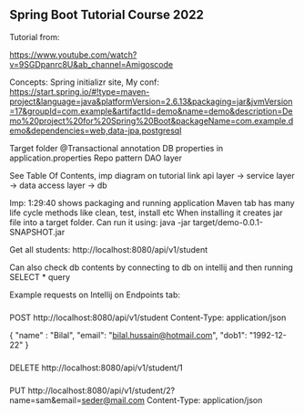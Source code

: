 ## Spring Boot Tutorial Course 2022

Tutorial from:

https://www.youtube.com/watch?v=9SGDpanrc8U&ab_channel=Amigoscode

Concepts:
Spring initializr site, My conf:
https://start.spring.io/#!type=maven-project&language=java&platformVersion=2.6.13&packaging=jar&jvmVersion=17&groupId=com.example&artifactId=demo&name=demo&description=Demo%20project%20for%20Spring%20Boot&packageName=com.example.demo&dependencies=web,data-jpa,postgresql

Target folder
@Transactional annotation
DB properties in application.properties
Repo pattern
DAO layer

See Table Of Contents, imp diagram on tutorial link
api layer -> service layer -> data access layer -> db 

Imp: 1:29:40 shows packaging and running application
Maven tab has many life cycle methods like clean, test, install etc
When installing it creates jar file into a target folder. Can run it using:
java -jar target/demo-0.0.1-SNAPSHOT.jar

Get all students:
http://localhost:8080/api/v1/student

Can also check db contents by connecting to db on intellij and then running SELECT * query

Example requests on Intellij on Endpoints tab:

###
POST http://localhost:8080/api/v1/student
Content-Type: application/json

{
"name" : "Bilal",
"email": "bilal.hussain@hotmail.com",
"dob1": "1992-12-22"
}


###
DELETE http://localhost:8080/api/v1/student/1


###
PUT http://localhost:8080/api/v1/student/2?name=sam&email=seder@mail.com
Content-Type: application/json
